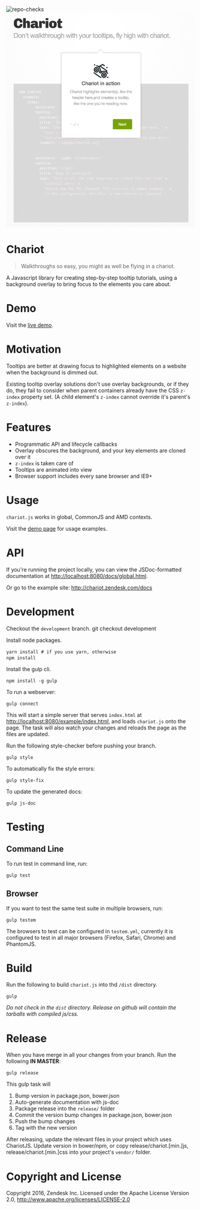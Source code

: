 ![repo-checks](https://github.com/zendesk/chariot-tooltips/workflows/repo-checks/badge.svg)
![example image](example/chariot_screenshot.png)

# Chariot
> Walkthroughs so easy, you might as well be flying in a chariot.

A Javascript library for creating step-by-step tooltip tutorials, using a
background overlay to bring focus to the elements you care about.

# Demo

Visit the [live demo](http://chariot.zendesk.com).

# Motivation
Tooltips are better at drawing focus to highlighted elements on a website
when the background is dimmed out.

Existing tooltip overlay solutions don't use overlay backgrounds, or if they
do, they fail to consider when parent containers already have the CSS
`z-index` property set.
(A child element's `z-index` cannot override it's parent's `z-index`).

# Features

- Programmatic API and lifecycle callbacks
- Overlay obscures the background, and your key elements are cloned over it
- `z-index` is taken care of
- Tooltips are animated into view
- Browser support includes every sane browser and IE9+

# Usage

`chariot.js` works in global, CommonJS and AMD contexts.

Visit the [demo page](http://chariot.zendesk.com) for usage examples.

# API

If you're running the project locally, you can view the JSDoc-formatted
documentation at
[http://localhost:8080/docs/global.html](http://localhost:8080/docs/global.html).

Or go to the example site: http://chariot.zendesk.com/docs

# Development
Checkout the `development` branch.
	git checkout development

Install node packages.

	yarn install # if you use yarn, otherwise
	npm install

Install the gulp cli.

	npm install -g gulp

To run a webserver:

	gulp connect

This will start a simple server that serves `index.html` at
[http://localhost:8080/example/index.html](http://localhost:8080/example/index.html),
 and loads `chariot.js` onto the page.
The task will also watch your changes and reloads the page as the files are updated.

Run the following style-checker before pushing your branch.

	gulp style

To automatically fix the style errors:

	gulp style-fix

To update the generated docs:

	gulp js-doc

# Testing

## Command Line
To run test in command line, run:

	gulp test

## Browser
If you want to test the same test suite in multiple browsers, run:

	gulp testem

The browsers to test can be configured in `testem.yml`, currently it is configured to test in all major browsers (Firefox, Safari, Chrome) and PhantomJS.

# Build
Run the following to build `chariot.js` into thd `/dist` directory.

	gulp

*Do not check in the `dist` directory. Release on github will contain the tarballs with compiled js/css.*

# Release

When you have merge in all your changes from your branch. Run the following **IN MASTER**:

	gulp release

This gulp task will

1. Bump version in package.json, bower.json
1. Auto-generate documentation with js-doc
1. Package release into the `release/` folder
1. Commit the version bump changes in package.json, bower.json
1. Push the bump changes
1. Tag with the new version

After releasing, update the relevant files in your project which uses ChariotJS.
Update version in bower/npm, or copy release/chariot.[min.]js,
release/chariot.[min.]css into your project's `vendor/` folder.

# Copyright and License

Copyright 2016, Zendesk Inc. Licensed under the Apache License Version 2.0, http://www.apache.org/licenses/LICENSE-2.0


